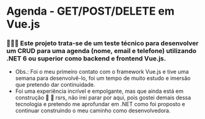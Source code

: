 # Agenda - GET/POST/DELETE em Vue.js

### 👩🏾‍💻 Este projeto trata-se de um teste técnico para desenvolver um CRUD para uma agenda (nome, email e telefone) utilizando .NET 6 ou superior como backend e frontend Vue.js.

- Obs.: Foi o meu primeiro contato com o framework Vue.js e tive uma semana para desenvolvê-lo, foi um tempo de muito estudo e imersão que pretendo dar continuidade.
- Foi uma experiência incrível e empolgante, mas que ainda está em construção :construction: :construction: rsrs, não irei parar por aqui, pois gostei demais dessa tecnologia e pretendo me aprofundar em .NET como foi proposto e continuar construindo o meu caminho como desenvolvedora.
